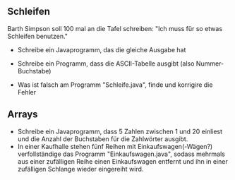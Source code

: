 ## Schleifen

Barth Simpson soll 100 mal an die Tafel schreiben:
"Ich muss für so etwas Schleifen benutzen."
* Schreibe ein Javaprogramm, das die gleiche Ausgabe hat

* Schreibe ein Programm, dass die ASCII-Tabelle ausgibt (also Nummer-Buchstabe)
* Was ist falsch am Programm "Schleife.java", finde und korrigire die Fehler

## Arrays

* Schreibe ein Javaprogramm, dass 5 Zahlen zwischen 1 und 20 einliest und die Anzahl der Buchstaben für die Zahlwörter ausgibt.
* In einer Kaufhalle stehen fünf Reihen mit Einkaufswagen(-Wägen?) verfollständige das Programm "Einkaufswagen.java", sodass mehrmals aus einer zufälligen Reihe einen Einkaufswagen entfernt und ihn in einer zufälligen Schlange wieder eingereiht wird.
